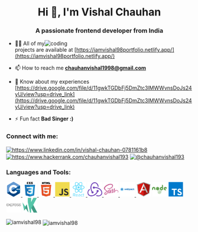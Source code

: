 <h1 align="center">Hi 👋, I'm Vishal Chauhan</h1>
<h3 align="center">A passionate frontend developer from India</h3>

<img align="right" alt="coding" width="400" src="https://user-images.githubusercontent.com/55389276/140866485-8fb1c876-9a8f-4d6a-98dc-08c4981eaf70.gif" />

<div></div>

- 👨‍💻 All of my projects are available at [https://iamvishal98portfolio.netlify.app/](https://iamvishal98portfolio.netlify.app/)

- 📫 How to reach me **chauhanvishal1998@gmail.com**

- 📄 Know about my experiences [https://drive.google.com/file/d/11gwkTGDbFj5DmZtc3lMWWvnsDoJs24yU/view?usp=drive_link](https://drive.google.com/file/d/11gwkTGDbFj5DmZtc3lMWWvnsDoJs24yU/view?usp=drive_link)

- ⚡ Fun fact **Bad Singer :)**

<h3 align="left">Connect with me:</h3>
<p align="left">
<a href="https://linkedin.com/in/https://www.linkedin.com/in/vishal-chauhan-0781161b8" target="blank"><img align="center" src="https://raw.githubusercontent.com/rahuldkjain/github-profile-readme-generator/master/src/images/icons/Social/linked-in-alt.svg" alt="https://www.linkedin.com/in/vishal-chauhan-0781161b8" height="30" width="40" /></a>
<a href="https://www.hackerrank.com/chauhanvishal193" target="blank"><img align="center" src="https://raw.githubusercontent.com/rahuldkjain/github-profile-readme-generator/master/src/images/icons/Social/hackerrank.svg" alt="https://www.hackerrank.com/chauhanvishal193" height="30" width="40" /></a>
<a href="https://www.hackerearth.com/@chauhanvishal193" target="blank"><img align="center" src="https://raw.githubusercontent.com/rahuldkjain/github-profile-readme-generator/master/src/images/icons/Social/hackerearth.svg" alt="@chauhanvishal193" height="30" width="40" /></a>
</p>

<h3 align="left">Languages and Tools:</h3>
<p align="left"> <a href="https://www.w3schools.com/cpp/" target="_blank" rel="noreferrer"> <img src="https://raw.githubusercontent.com/devicons/devicon/master/icons/cplusplus/cplusplus-original.svg" alt="cplusplus" width="40" height="40"/> </a> <a href="https://www.w3schools.com/css/" target="_blank" rel="noreferrer"> <img src="https://raw.githubusercontent.com/devicons/devicon/master/icons/css3/css3-original-wordmark.svg" alt="css3" width="40" height="40"/> </a> <a href="https://www.w3.org/html/" target="_blank" rel="noreferrer"> <img src="https://raw.githubusercontent.com/devicons/devicon/master/icons/html5/html5-original-wordmark.svg" alt="html5" width="40" height="40"/> </a> <a href="https://developer.mozilla.org/en-US/docs/Web/JavaScript" target="_blank" rel="noreferrer"> <img src="https://raw.githubusercontent.com/devicons/devicon/master/icons/javascript/javascript-original.svg" alt="javascript" width="40" height="40"/> </a> <a href="https://reactjs.org/" target="_blank" rel="noreferrer"> <img src="https://raw.githubusercontent.com/devicons/devicon/master/icons/react/react-original-wordmark.svg" alt="react" width="40" height="40"/> </a> <a href="https://redux.js.org" target="_blank" rel="noreferrer"> <img src="https://raw.githubusercontent.com/devicons/devicon/master/icons/redux/redux-original.svg" alt="redux" width="40" height="40"/> </a> <a href="https://sass-lang.com" target="_blank" rel="noreferrer"> <img src="https://raw.githubusercontent.com/devicons/devicon/master/icons/sass/sass-original.svg" alt="sass" width="40" height="40"/> </a> <a href="https://webpack.js.org" target="_blank" rel="noreferrer"> <img src="https://raw.githubusercontent.com/devicons/devicon/d00d0969292a6569d45b06d3f350f463a0107b0d/icons/webpack/webpack-original-wordmark.svg" alt="webpack" width="40" height="40"/> </a> 
<img src="https://github.com/devicons/devicon/blob/master/icons/angularjs/angularjs-original.svg" alt="angularjs" width="40" height="40"/> </a>
<img src="https://github.com/devicons/devicon/blob/master/icons/nodejs/nodejs-plain-wordmark.svg" alt="nodejs" width="40" height="40"/>
<img src="https://github.com/devicons/devicon/blob/master/icons/typescript/typescript-original.svg" alt="typescript" width="40" height="40"/>
<img src="https://github.com/devicons/devicon/blob/master/icons/express/express-original-wordmark.svg" alt="express" width="40" height="40" style="fill:#ffffff;"/>
<img src="https://github.com/devicons/devicon/blob/master/icons/karma/karma-original.svg" alt="karma" width="40" height="40"/>
</p>

<p><img align="left" src="https://github-readme-stats.vercel.app/api/top-langs?username=iamvishal98&show_icons=true&locale=en&layout=compact" alt="iamvishal98" /></p>

<p>&nbsp;<img align="center" src="https://github-readme-stats.vercel.app/api?username=iamvishal98&show_icons=true&locale=en" alt="iamvishal98" /></p>
